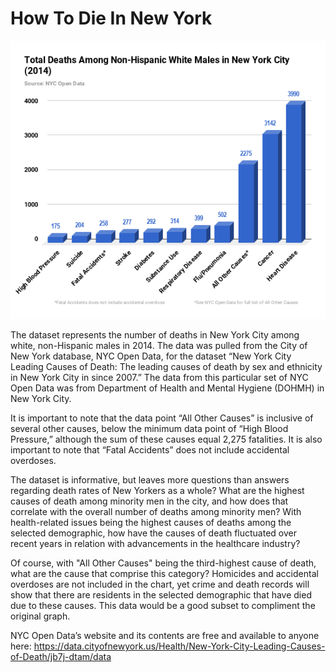 # How To Die In New York
![NewYorkchart](https://github.com/kevinschmidt2018/digitalframeworks/blob/master/NewYorkchart.png)

The dataset represents the number of deaths in New York City among white, non-Hispanic males in 2014. The data was pulled from the City of New York database, NYC Open Data, for the dataset “New York City Leading Causes of Death: The leading causes of death by sex and ethnicity in New York City in since 2007.” The data from this particular set of NYC Open Data was from Department of Health and Mental Hygiene (DOHMH) in New York City.

It is important to note that the data point “All Other Causes” is inclusive of several other causes, below the minimum data point of “High Blood Pressure,” although the sum of these causes equal 2,275 fatalities. It is also important to note that “Fatal Accidents” does not include accidental overdoses.

The dataset is informative, but leaves more questions than answers regarding death rates of New Yorkers as a whole? What are the highest causes of death among minority men in the city, and how does that correlate with the overall number of deaths among minority men? With health-related issues being the highest causes of deaths among the selected demographic, how have the causes of death fluctuated over recent years in relation with advancements in the healthcare industry?

Of course, with "All Other Causes" being the third-highest cause of death, what are the cause that comprise this category? Homicides and accidental overdoses are not included in the chart, yet crime and death records will show that there are residents in the selected demographic that have died due to these causes. This data would be a good subset to compliment the original graph.

NYC Open Data’s website and its contents are free and available to anyone here: https://data.cityofnewyork.us/Health/New-York-City-Leading-Causes-of-Death/jb7j-dtam/data




